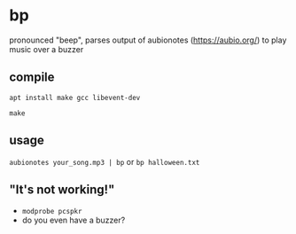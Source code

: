 # bp
pronounced "beep", parses output of aubionotes (https://aubio.org/) to play music over a buzzer

## compile
`apt install make gcc libevent-dev`

`make`

## usage
`aubionotes your_song.mp3 | bp`
or
`bp halloween.txt`

## "It's not working!"

* `modprobe pcspkr`
* do you even have a buzzer?
